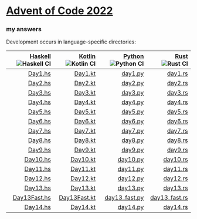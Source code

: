 # [Advent of Code 2022](https://adventofcode.com/2022)
### my answers

Development occurs in language-specific directories:

|[Haskell](hs) ![Haskell CI](https://github.com/ephemient/aoc2022/workflows/Haskell%20CI/badge.svg)|[Kotlin](kt) ![Kotlin CI](https://github.com/ephemient/aoc2022/workflows/Kotlin%20CI/badge.svg)|[Python](py) ![Python CI](https://github.com/ephemient/aoc2022/workflows/Python%20CI/badge.svg)|[Rust](rs) ![Rust CI](https://github.com/ephemient/aoc2022/workflows/Rust%20CI/badge.svg)|
|--:|--:|--:|--:|
|[Day1.hs](hs/src/Day1.hs)|[Day1.kt](kt/src/commonMain/kotlin/com/github/ephemient/aoc2022/Day1.kt)|[day1.py](py/aoc2022/day1.py)|[day1.rs](rs/src/day1.rs)|
|[Day2.hs](hs/src/Day2.hs)|[Day2.kt](kt/src/commonMain/kotlin/com/github/ephemient/aoc2022/Day2.kt)|[day2.py](py/aoc2022/day2.py)|[day2.rs](rs/src/day2.rs)|
|[Day3.hs](hs/src/Day3.hs)|[Day3.kt](kt/src/commonMain/kotlin/com/github/ephemient/aoc2022/Day3.kt)|[day3.py](py/aoc2022/day3.py)|[day3.rs](rs/src/day3.rs)|
|[Day4.hs](hs/src/Day4.hs)|[Day4.kt](kt/src/commonMain/kotlin/com/github/ephemient/aoc2022/Day4.kt)|[day4.py](py/aoc2022/day4.py)|[day4.rs](rs/src/day4.rs)|
|[Day5.hs](hs/src/Day5.hs)|[Day5.kt](kt/src/commonMain/kotlin/com/github/ephemient/aoc2022/Day5.kt)|[day5.py](py/aoc2022/day5.py)|[day5.rs](rs/src/day5.rs)|
|[Day6.hs](hs/src/Day6.hs)|[Day6.kt](kt/src/commonMain/kotlin/com/github/ephemient/aoc2022/Day6.kt)|[day6.py](py/aoc2022/day6.py)|[day6.rs](rs/src/day6.rs)|
|[Day7.hs](hs/src/Day7.hs)|[Day7.kt](kt/src/commonMain/kotlin/com/github/ephemient/aoc2022/Day7.kt)|[day7.py](py/aoc2022/day7.py)|[day7.rs](rs/src/day7.rs)|
|[Day8.hs](hs/src/Day8.hs)|[Day8.kt](kt/src/commonMain/kotlin/com/github/ephemient/aoc2022/Day8.kt)|[day8.py](py/aoc2022/day8.py)|[day8.rs](rs/src/day8.rs)|
|[Day9.hs](hs/src/Day9.hs)|[Day9.kt](kt/src/commonMain/kotlin/com/github/ephemient/aoc2022/Day9.kt)|[day9.py](py/aoc2022/day9.py)|[day9.rs](rs/src/day9.rs)|
|[Day10.hs](hs/src/Day10.hs)|[Day10.kt](kt/src/commonMain/kotlin/com/github/ephemient/aoc2022/Day10.kt)|[day10.py](py/aoc2022/day10.py)|[day10.rs](rs/src/day10.rs)|
|[Day11.hs](hs/src/Day11.hs)|[Day11.kt](kt/src/commonMain/kotlin/com/github/ephemient/aoc2022/Day11.kt)|[day11.py](py/aoc2022/day11.py)|[day11.rs](rs/src/day11.rs)|
|[Day12.hs](hs/src/Day12.hs)|[Day12.kt](kt/src/commonMain/kotlin/com/github/ephemient/aoc2022/Day12.kt)|[day12.py](py/aoc2022/day12.py)|[day12.rs](rs/src/day12.rs)|
|[Day13.hs](hs/src/Day13.hs)|[Day13.kt](kt/src/commonMain/kotlin/com/github/ephemient/aoc2022/Day13.kt)|[day13.py](py/aoc2022/day13.py)|[day13.rs](rs/src/day13.rs)|
|[Day13Fast.hs](hs/src/Day13Fast.hs)|[Day13Fast.kt](kt/src/commonMain/kotlin/com/github/ephemient/aoc2022/Day13Fast.kt)|[day13_fast.py](py/aoc2022/day13_fast.py)|[day13_fast.rs](rs/src/day13_fast.rs)|
|[Day14.hs](hs/src/Day14.hs)|[Day14.kt](kt/src/commonMain/kotlin/com/github/ephemient/aoc2022/Day14.kt)|[day14.py](py/aoc2022/day14.py)|[day14.rs](rs/src/day14.rs)|
